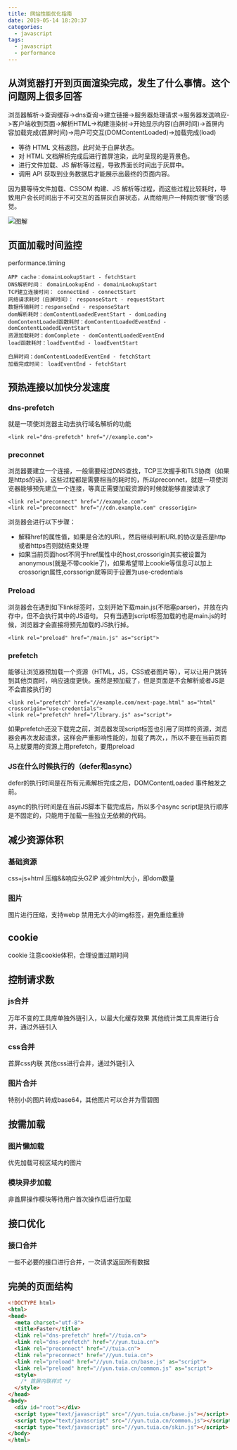 ```yaml
---
title: 网站性能优化指南
date: 2019-05-14 18:20:37
categories:
  - javascript
tags:
  - javascript
  - performance
---
```


## 从浏览器打开到页面渲染完成，发生了什么事情。这个问题网上很多回答

浏览器解析->查询缓存->dns查询->建立链接->服务器处理请求->服务器发送响应->客户端收到页面->解析HTML->构建渲染树->开始显示内容(白屏时间)->首屏内容加载完成(首屏时间)->用户可交互(DOMContentLoaded)->加载完成(load)

- 等待 HTML 文档返回，此时处于白屏状态。
- 对 HTML 文档解析完成后进行首屏渲染，此时呈现的是背景色。
- 进行文件加载、JS 解析等过程，导致界面长时间出于灰屏中。
- 调用 API 获取到业务数据后才能展示出最终的页面内容。

因为要等待文件加载、CSSOM 构建、JS 解析等过程，而这些过程比较耗时，导致用户会长时间出于不可交互的首屏灰白屏状态，从而给用户一种网页很“慢”的感觉。

![图解](https://user-gold-cdn.xitu.io/2019/1/17/16859c7682e30f29?imageView2/0/w/1280/h/960/format/webp/ignore-error/1)

## 页面加载时间监控

performance.timing
```
APP cache：domainLookupStart - fetchStart
DNS解析时间： domainLookupEnd - domainLookupStart
TCP建立连接时间： connectEnd - connectStart
网络请求耗时（白屏时间）： responseStart - requestStart
数据传输耗时：responseEnd - responseStart
dom解析耗时：domContentLoadedEventStart - domLoading
domContentLoaded函数耗时：domContentLoadedEventEnd - domContentLoadedEventStart
资源加载耗时：domComplete - domContentLoadedEventEnd
load函数耗时：loadEventEnd - loadEventStart

白屏时间：domContentLoadedEventEnd - fetchStart
加载完成时间： loadEventEnd - fetchStart
```

## 预热连接以加快分发速度

### dns-prefetch

就是一项使浏览器主动去执行域名解析的功能
```
<link rel="dns-prefetch" href="//example.com">
```

### preconnet

浏览器要建立一个连接，一般需要经过DNS查找，TCP三次握手和TLS协商（如果是https的话），这些过程都是需要相当的耗时的，所以preconnet，就是一项使浏览器能够预先建立一个连接，等真正需要加载资源的时候就能够直接请求了

```
<link rel="preconnect" href="//example.com">
<link rel="preconnect" href="//cdn.example.com" crossorigin>
```

浏览器会进行以下步骤：

- 解释href的属性值，如果是合法的URL，然后继续判断URL的协议是否是http或者https否则就结束处理
- 如果当前页面host不同于href属性中的host,crossorigin其实被设置为anonymous(就是不带cookie了)，如果希望带上cookie等信息可以加上crossorign属性,corssorign就等同于设置为use-credentials

### Preload

浏览器会在遇到如下link标签时，立刻开始下载main.js(不阻塞parser)，并放在内存中，但不会执行其中的JS语句。
只有当遇到script标签加载的也是main.js的时候，浏览器才会直接将预先加载的JS执行掉。

```
<link rel="preload" href="/main.js" as="script">
```

### prefetch

能够让浏览器预加载一个资源（HTML，JS，CSS或者图片等），可以让用户跳转到其他页面时，响应速度更快。虽然是预加载了，但是页面是不会解析或者JS是不会直接执行的

```
<link rel="prefetch" href="//example.com/next-page.html" as="html" crossorigin="use-credentials">
<link rel="prefetch" href="/library.js" as="script">
```

如果prefetch还没下载完之前，浏览器发现script标签也引用了同样的资源，浏览器会再次发起请求，这样会严重影响性能的，加载了两次，，所以不要在当前页面马上就要用的资源上用prefetch，要用preload

### JS在什么时候执行的（defer和async）

defer的执行时间是在所有元素解析完成之后，DOMContentLoaded 事件触发之前。

async的执行时间是在当前JS脚本下载完成后，所以多个async script是执行顺序是不固定的，只能用于加载一些独立无依赖的代码。

## 减少资源体积

### 基础资源

css+js+html 压缩&&响应头GZIP
减少html大小，即dom数量

### 图片

图片进行压缩，支持webp
禁用无大小的img标签，避免重绘重排

## cookie

cookie 注意cookie体积，合理设置过期时间

## 控制请求数

### js合并

万年不变的工具库单独外链引入，以最大化缓存效果
其他统计类工具库进行合并，通过外链引入

### css合并

首屏css内联
其他css进行合并，通过外链引入

### 图片合并

特别小的图片转成base64，其他图片可以合并为雪碧图

## 按需加载

### 图片懒加载

优先加载可视区域内的图片

### 模块异步加载

非首屏操作模块等待用户首次操作后进行加载

## 接口优化

### 接口合并

一些不必要的接口进行合并，一次请求返回所有数据

## 完美的页面结构

```HTML
<!DOCTYPE html>
<html>
<head>
  <meta charset="utf-8">
  <title>Faster</title>
  <link rel="dns-prefetch" href="//tuia.cn">
  <link rel="dns-prefetch" href="//yun.tuia.cn">
  <link rel="preconnect" href="//tuia.cn">
  <link rel="preconnect" href="//yun.tuia.cn">
  <link rel="preload" href="//yun.tuia.cn/base.js" as="script">
  <link rel="preload" href="//yun.tuia.cn/common.js" as="script">
  <style>
    /* 首屏内联样式 */
  </style>
</head>
<body>
  <div id="root"></div>
  <script type="text/javascript" src="//yun.tuia.cn/base.js"></script>
  <script type="text/javascript" src="//yun.tuia.cn/common.js"></script>
  <script type="text/javascript" src="//yun.tuia.cn/skin.js"></script>
</body>
</html>
```
